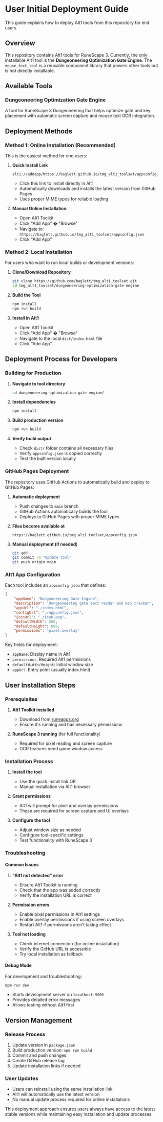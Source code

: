 # User Initial Deployment Guide

This guide explains how to deploy Alt1 tools from this repository for end users.

## Overview

This repository contains Alt1 tools for RuneScape 3. Currently, the only installable Alt1 tool is the **Dungeoneering Optimization Gate Engine**. The `mouse_text_tool` is a reusable component library that powers other tools but is not directly installable.

## Available Tools

### Dungeoneering Optimization Gate Engine
A tool for RuneScape 3 Dungeoneering that helps optimize gate and key placement with automatic screen capture and mouse text OCR integration.

## Deployment Methods

### Method 1: Online Installation (Recommended)

This is the easiest method for end users:

1. **Quick Install Link**
   ```
   alt1://addapp/https://baglett.github.io/tmg_alt1_toolset/appconfig.json
   ```
   - Click this link to install directly in Alt1
   - Automatically downloads and installs the latest version from GitHub Pages
   - Uses proper MIME types for reliable loading

2. **Manual Online Installation**
   - Open Alt1 Toolkit
   - Click "Add App" � "Browse"
   - Navigate to: `https://baglett.github.io/tmg_alt1_toolset/appconfig.json`
   - Click "Add App"

### Method 2: Local Installation

For users who want to run local builds or development versions:

1. **Clone/Download Repository**
   ```bash
   git clone https://github.com/baglett/tmg_alt1_toolset.git
   cd tmg_alt1_toolset/dungeoneering-optimization-gate-engine
   ```

2. **Build the Tool**
   ```bash
   npm install
   npm run build
   ```

3. **Install in Alt1**
   - Open Alt1 Toolkit
   - Click "Add App" � "Browse"
   - Navigate to the local `dist/index.html` file
   - Click "Add App"

## Deployment Process for Developers

### Building for Production

1. **Navigate to tool directory**
   ```bash
   cd dungeoneering-optimization-gate-engine/
   ```

2. **Install dependencies**
   ```bash
   npm install
   ```

3. **Build production version**
   ```bash
   npm run build
   ```

4. **Verify build output**
   - Check `dist/` folder contains all necessary files
   - Verify `appconfig.json` is copied correctly
   - Test the built version locally

### GitHub Pages Deployment

The repository uses GitHub Actions to automatically build and deploy to GitHub Pages:

1. **Automatic deployment**
   - Push changes to `main` branch
   - GitHub Actions automatically builds the tool
   - Deploys to GitHub Pages with proper MIME types

2. **Files become available at**
   ```
   https://baglett.github.io/tmg_alt1_toolset/appconfig.json
   ```

3. **Manual deployment (if needed)**
   ```bash
   git add .
   git commit -m "Update tool"
   git push origin main
   ```

### Alt1 App Configuration

Each tool includes an `appconfig.json` that defines:

```json
{
    "appName": "Dungeoneering Gate Engine",
    "description": "Dungeoneering gate text reader and map tracker",
    "appUrl": "./index.html",
    "configUrl": "./appconfig.json",
    "iconUrl": "./icon.png",
    "defaultWidth": 500,
    "defaultHeight": 800,
    "permissions": "pixel,overlay"
}
```

Key fields for deployment:
- `appName`: Display name in Alt1
- `permissions`: Required Alt1 permissions
- `defaultWidth/Height`: Initial window size
- `appUrl`: Entry point (usually index.html)

## User Installation Steps

### Prerequisites
1. **Alt1 Toolkit installed**
   - Download from [runeapps.org](https://runeapps.org/alt1)
   - Ensure it's running and has necessary permissions

2. **RuneScape 3 running** (for full functionality)
   - Required for pixel reading and screen capture
   - OCR features need game window access

### Installation Process

1. **Install the tool**
   - Use the quick install link OR
   - Manual installation via Alt1 browser

2. **Grant permissions**
   - Alt1 will prompt for pixel and overlay permissions
   - These are required for screen capture and UI overlays

3. **Configure the tool**
   - Adjust window size as needed
   - Configure tool-specific settings
   - Test functionality with RuneScape 3

### Troubleshooting

#### Common Issues

1. **"Alt1 not detected" error**
   - Ensure Alt1 Toolkit is running
   - Check that the app was added correctly
   - Verify the installation URL is correct

2. **Permission errors**
   - Enable pixel permissions in Alt1 settings
   - Enable overlay permissions if using screen overlays
   - Restart Alt1 if permissions aren't taking effect

3. **Tool not loading**
   - Check internet connection (for online installation)
   - Verify the GitHub URL is accessible
   - Try local installation as fallback

#### Debug Mode
For development and troubleshooting:
```bash
npm run dev
```
- Starts development server on `localhost:9000`
- Provides detailed error messages
- Allows testing without Alt1 first

## Version Management

### Release Process
1. Update version in `package.json`
2. Build production version: `npm run build`
3. Commit and push changes
4. Create GitHub release tag
5. Update installation links if needed

### User Updates
- Users can reinstall using the same installation link
- Alt1 will automatically use the latest version
- No manual update process required for online installations

This deployment approach ensures users always have access to the latest stable versions while maintaining easy installation and update processes.
